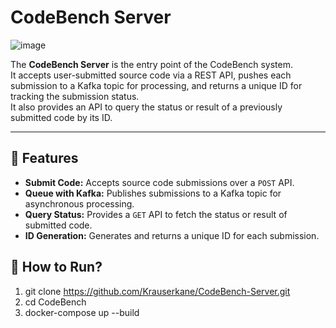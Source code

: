 # CodeBench Server
![image](https://github.com/user-attachments/assets/84c4531b-2c54-4b2e-a94e-cc1b4d514de8)

The **CodeBench Server** is the entry point of the CodeBench system.  
It accepts user-submitted source code via a REST API, pushes each submission to a Kafka topic for processing, and returns a unique ID for tracking the submission status.  
It also provides an API to query the status or result of a previously submitted code by its ID.

---

## 📌 Features

- **Submit Code:** Accepts source code submissions over a `POST` API.
- **Queue with Kafka:** Publishes submissions to a Kafka topic for asynchronous processing.
- **Query Status:** Provides a `GET` API to fetch the status or result of submitted code.
- **ID Generation:** Generates and returns a unique ID for each submission.


## 🚀 How to Run?
1. git clone https://github.com/Krauserkane/CodeBench-Server.git
2. cd CodeBench
3. docker-compose up --build
